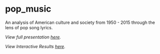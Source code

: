 # pop_music
An analysis of American culture and society from 1950 - 2015 through the lens of pop song lyrics.

_View full presentation [here](https://github.com/jnlevine23/pop.music/blob/master/presentation.pdf)._

_View Interactive Results [here](https://plot.ly/~jnlevine23/3.embed)._
